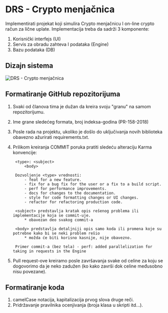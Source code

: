 
# DRS - Crypto menjačnica

Implementirati projekat koji simulira Crypto menjačnicu I on-line crypto 
račun za lične uplate.
Implementacija treba da sadrži 3 komponente:
1. Korisnički interfejs (UI)
2. Servis za obradu zahteva I podataka (Engine)
3. Bazu podataka (DB)

## Dizajn sistema

![DRS - Crypto menjačnica](https://i.ibb.co/qJ3D8cL/Dizajn-servisa-DRS.png)

## Formatiranje GitHub repozitorijuma
 
1. Svaki od članova tima je dužan da kreira svoju "granu" na samom repozitorijumu. 
2. Ime grane sledećeg formata, broj indeksa-godina (PR-158-2018)
3. Posle rada na projektu, ukoliko je došlo do uključivanja novih biblioteka obavezno ažurirati requirements.txt.
4. Prilikom kreiranja COMMIT poruka pratiti sledeću alteraciju Karma konvencije:

        <type>: <subject>
            <body>

        Dozvoljenje <type> vrednosti:
            - feat for a new feature.
            - fix for a bug fix for the user or a fix to a build script.
            - perf for performance improvements.
            - docs for changes to the documentation.
            - style for code formatting changes or UI changes.
            - refactor for refactoring production code.

        <subject> predstavlja kratak opis rešenog problema ili implementacije koja se commit-uje.
            * obavezan deo svakog commit-a

        <body> predstavlja detaljniji opis samo koda ili promena koje su potrebne kako bi se neki problem rešio 
            * možda će biti korisno kasnije, nije obavezno.

        Primer commit-a (bez tela) - perf: added parallelization for taking in requests in the Engine

5. Pull request-ove kreiramo posle završavanja svake od celine za koju se dogovorimo da je neko zadužen (ko kako završi dok celine međusobno nisu povezane).

## Formatiranje koda
1. camelCase notacija, kapitalizacija prvog slova druge reči.
2. Pridržavanje pravilnika ocenjivanja (broja klasa u skripti itd...).
